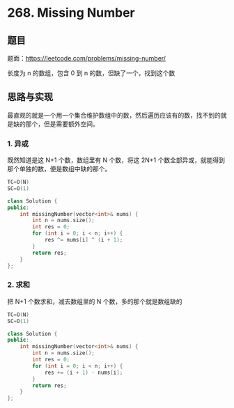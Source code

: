 # 268. Missing Number

## 题目

题面：https://leetcode.com/problems/missing-number/

长度为 n 的数组，包含 0 到 n 的数，但缺了一个，找到这个数

## 思路与实现

最直观的就是一个用一个集合维护数组中的数，然后遍历应该有的数，找不到的就是缺的那个，但是需要额外空间。

### 1. 异或

既然知道是这 N+1 个数，数组里有 N 个数，将这 2N+1 个数全部异或，就能得到那个单独的数，便是数组中缺的那个。

``` c++
TC=O(N)
SC=O(1)

class Solution {
public:
    int missingNumber(vector<int>& nums) {
        int n = nums.size();
        int res = 0;
        for (int i = 0; i < n; i++) {
            res ^= nums[i] ^ (i + 1);
        }
        return res;
    }
};
```

### 2. 求和

把 N+1 个数求和，减去数组里的 N 个数，多的那个就是数组缺的

``` c++
TC=O(N)
SC=O(1)

class Solution {
public:
    int missingNumber(vector<int>& nums) {
        int n = nums.size();
        int res = 0;
        for (int i = 0; i < n; i++) {
            res += (i + 1) - nums[i];
        }
        return res;
    }
};
```

